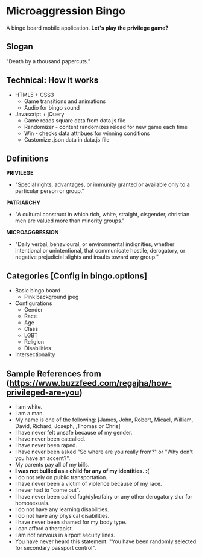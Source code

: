 # Microaggression Bingo
A bingo board mobile application. **Let's play the privilege game?**

## Slogan
"Death by a thousand papercuts."

## Technical: How it works 
* HTML5 + CSS3 
  * Game transitions and animations
  * Audio for bingo sound
* Javascript + jQuery
  * Game reads square data from data.js file 
  * Randomizer - content randomizes reload for new game each time 
  * Win - checks data attribues for winning conditions 
  * Customize .json data in data.js file

## Definitions
**PRIVILEGE**
* "Special rights, advantages, or immunity granted or available only to a particular person or group."

**PATRIARCHY**
* "A cultural construct in which rich, white, straight, cisgender, christian men are valued more than minority groups."

**MICROAGGRESSION**
* "Daily verbal, behavioural, or environmental indignities, whether intentional or unintentional, that communicate hostile, derogatory, or negative prejudicial slights and insults toward any group."


## Categories [Config in bingo.options]
* Basic bingo board
  * Pink background jpeg
* Configurations 
  * Gender
  * Race
  * Age
  * Class
  * LGBT
  * Religion
  * Disabilities
* Intersectionality

## Sample References from (https://www.buzzfeed.com/regajha/how-privileged-are-you)

* I am white.
* I am a man.
* My name is one of the following: [James, John, Robert, Micael, William, David, Richard, Joseph, ,Thomas or Chris]
* I have never felt unsafe because of my gender.
* I have never been catcalled.
* I have never been raped.
* I have never been asked "So where are you really from?" or "Why don't you have an accent?".
* My parents pay all of my bills.
* **I was not bullied as a child for any of my identities. :(**
* I do not rely on public transportation.
* I have never been a victim of violence because of my race.
* I never had to "come out".
* I have never been called fag/dyke/fairy or any other derogatory slur for homosexuals.
* I do not have any learning disabilities.
* I do not have any physical disabilities.
* I have never been shamed for my body type.
* I can afford a therapist.
* I am not nervous in airport secuity lines.
* You have never heard this statement: "You have been randomly selected for secondary passport control".

